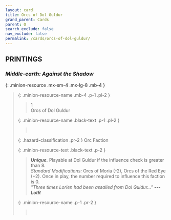 ```yaml
---
layout: card
title: Orcs of Dol Guldur
grand_parent: Cards
parent: O
search_exclude: false
nav_exclude: false
permalink: /cards/orcs-of-dol-guldur/
---
```


## PRINTINGS


### _Middle-earth: Against the Shadow_

{: .minion-resource .mx-sm-4 .mx-lg-8 .mb-4 }
> {: .minion-resource-name .mb-4 .p-1 .pl-2 }
> > <div class="hazard-mp">1</div>
> > <div class="card-name">Orcs of Dol Guldur</div>
>
> {: .minion-resource-name .black-text .p-1 .pl-2 }
> > &nbsp;
>
> {: .hazard-classification .pr-2 }
> Orc Faction
>
> {: .minion-resource-text .black-text .p-2 }
> > _**Unique.**_ Playable at Dol Guldur if the influence check is greater than 8. <br>_Standard Modifications:_ Orcs of Moria (-2), Orcs of the Red Eye (+2). Once in play, the number required to influence this faction is 0. <br>_"Three times Lorien had been assailed from Dol Guldur...”_ ***---LotR*** 
> 
> {: .minion-resource-name .p-1 .pr-2 }
> > <div class="card-shield"></div>
> > <div class="card-corruption-white">&nbsp;</div>
